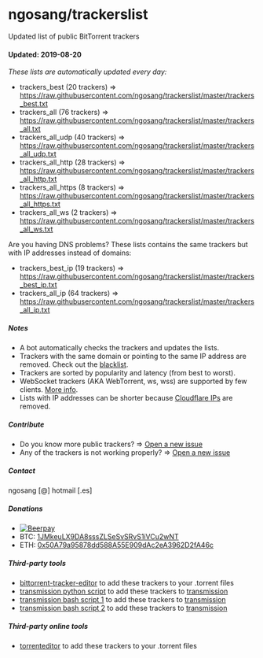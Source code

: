 # ngosang/trackerslist
Updated list of public BitTorrent trackers

#### Updated: 2019-08-20
*These lists are automatically updated every day:*

* trackers_best (20 trackers) => https://raw.githubusercontent.com/ngosang/trackerslist/master/trackers_best.txt
* trackers_all (76 trackers) => https://raw.githubusercontent.com/ngosang/trackerslist/master/trackers_all.txt
* trackers_all_udp (40 trackers) => https://raw.githubusercontent.com/ngosang/trackerslist/master/trackers_all_udp.txt
* trackers_all_http (28 trackers) => https://raw.githubusercontent.com/ngosang/trackerslist/master/trackers_all_http.txt
* trackers_all_https (8 trackers) => https://raw.githubusercontent.com/ngosang/trackerslist/master/trackers_all_https.txt
* trackers_all_ws (2 trackers) => https://raw.githubusercontent.com/ngosang/trackerslist/master/trackers_all_ws.txt

Are you having DNS problems? These lists contains the same trackers but with IP addresses instead of domains:
* trackers_best_ip (19 trackers) => https://raw.githubusercontent.com/ngosang/trackerslist/master/trackers_best_ip.txt
* trackers_all_ip (64 trackers) => https://raw.githubusercontent.com/ngosang/trackerslist/master/trackers_all_ip.txt

##### Notes
* A bot automatically checks the trackers and updates the lists.
* Trackers with the same domain or pointing to the same IP address are removed. Check out the [blacklist](https://raw.githubusercontent.com/ngosang/trackerslist/master/blacklist.txt).
* Trackers are sorted by popularity and latency (from best to worst).
* WebSocket trackers (AKA WebTorrent, ws, wss) are supported by few clients. [More info](https://webtorrent.io).
* Lists with IP addresses can be shorter because [Cloudflare IPs](https://www.cloudflare.com/ips/) are removed.

##### Contribute
* Do you know more public trackers? => [Open a new issue](https://github.com/ngosang/trackerslist/issues/new)
* Any of the trackers is not working properly? => [Open a new issue](https://github.com/ngosang/trackerslist/issues/new)

##### Contact
ngosang [@] hotmail [.es]

##### Donations
* [![Beerpay](https://beerpay.io/ngosang/trackerslist/badge.svg?style=flat)](https://beerpay.io/ngosang/trackerslist)
* BTC: [1JMkeuLX9DA8sssZLSeSvSRvS1iVCu2wNT](https://btc.com/1jmkeulx9da8ssszlsesvsrvs1ivcu2wnt)
* ETH: [0x50A79a95878dd588A55E909dAc2eA3962D2fA46c](https://etherscan.io/address/0x50A79a95878dd588A55E909dAc2eA3962D2fA46c)

##### Third-party tools
* [bittorrent-tracker-editor](https://github.com/GerryFerdinandus/bittorrent-tracker-editor) to add these trackers to your .torrent files
* [transmission python script](https://github.com/blind-oracle/transmission-trackers) to add these trackers to [transmission](https://github.com/transmission/transmission)
* [transmission bash script 1](https://github.com/AndrewMarchukov/tracker-add) to add these trackers to [transmission](https://github.com/transmission/transmission)
* [transmission bash script 2](https://github.com/oilervoss/transmission) to add these trackers to [transmission](https://github.com/transmission/transmission)

##### Third-party online tools
* [torrenteditor](http://torrenteditor.com) to add these trackers to your .torrent files
